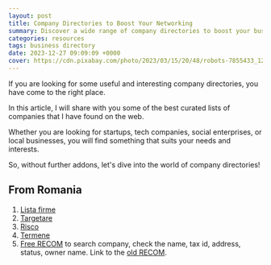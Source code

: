 ```yaml
---
layout: post
title: Company Directories to Boost Your Networking
summary: Discover a wide range of company directories to boost your business's visibility and connect with potential clients.
categories: resources
tags: business directory
date: 2023-12-27 09:09:09 +0000
cover: https://cdn.pixabay.com/photo/2023/03/15/20/48/robots-7855433_1280.jpg
---
```


If you are looking for some useful and interesting company directories, you have come to the right place.

In this article, I will share with you some of the best curated lists of companies that I have found on the web.

Whether you are looking for startups, tech companies, social enterprises, or local businesses, you will find something that suits your needs and interests.

So, without further addons, let's dive into the world of company directories!

## From Romania

1. <a href="https://listafirme.ro" target="_blank">Lista firme</a>
2. <a href="https://targetare.ro" target="_blank">Targetare</a>
3. <a href="https://risco.ro" target="_blank">Risco</a>
4. <a href="https://termene.ro" target="_blank">Termene</a>
5. <a href="https://myportal.onrc.ro/providing-information/free-recom-informations" target="_blank">Free RECOM</a> to search company, check the name, tax id, address, status, owner name. Link to the <a href="https://portal.onrc.ro/ONRCPortalWeb/appmanager/myONRC/recom" target="_blank">old RECOM</a>.
